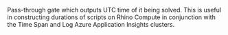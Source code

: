 Pass-through gate which outputs UTC time of it being solved.  This is useful in constructing durations of scripts on Rhino Compute in conjunction with the Time Span and Log Azure Application Insights clusters.